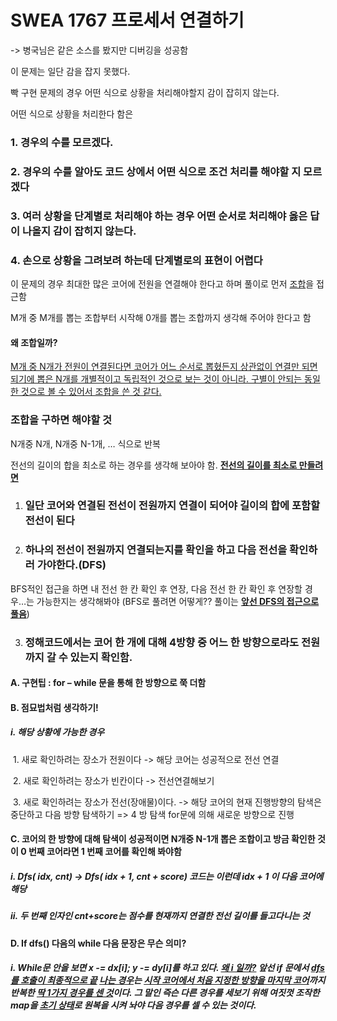 # SWEA 1767 프로세서 연결하기 

-> 병국님은 같은 소스를 봤지만 디버깅을 성공함

이 문제는 일단 감을 잡지 못했다.

빡 구현 문제의 경우 어떤 식으로 상황을 처리해야할지 감이 잡히지 않는다.

어떤 식으로 상황을 처리한다 함은

### 1.   경우의 수를 모르겠다.

### 2.   경우의 수를 알아도 코드 상에서 어떤 식으로 조건 처리를 해야할 지 모르겠다

### 3.   여러 상황을 단계별로 처리해야 하는 경우 어떤 순서로 처리해야 옳은 답이 나올지 감이 잡히지 않는다.

### 4.   손으로 상황을 그려보려 하는데 단계별로의 표현이 어렵다

 

이 문제의 경우 최대한 많은 코어에 전원을 연결해야 한다고 하며 풀이로 먼저 <u>조합</u>을 접근함

 M개 중 M개를 뽑는 조합부터 시작해 0개를 뽑는 조합까지 생각해 주어야 한다고 함

#### **왜 조합일까?**

<u>M개 중 N개가 전원이 연결된다면 코어가 어느 순서로 뽑혔든지 상관없이 연결만 되면 되기에 뽑은 N개를 개별적이고 독립적인 것으로 보는 것이 아니라. 구별이 안되는 동일한 것으로 볼 수 있어서 조합을 쓴 것 같다.</u>

### 조합을 구하면 해야할 것

N개중 N개, N개중 N-1개, … 식으로 반복

 

전선의 길이의 합을 최소로 하는 경우를 생각해 보아야 함. <u>**전선의 길이를 최소로 만들려면**</u>

1. ### 일단 코어와 연결된 전선이 전원까지 연결이 되어야 길이의 합에 포함할 전선이 된다

2. ### 하나의 전선이 전원까지 연결되는지를 확인을 하고 다음 전선을 확인하러 가야한다.(DFS)

BFS적인 접근을 하면 내 전선 한 칸 확인 후 연장, 다음 전선 한 칸 확인 후 연장할 경우…는 가능한지는 생각해봐야 (BFS로 풀려면 어떻게?? 풀이는 **<u>앞선 DFS의 접근으로 풀음</u>**)

 

3. ### 정해코드에서는 코어 한 개에 대해 4방향 중 어느 한 방향으로라도 전원까지 갈 수 있는지 확인함. 

#### 		A.   구현팁 : for – while 문을 통해 한 방향으로 쭉 더함

#### 		B.   점묘법처럼 생각하기!

#####               i.     해당 상황에 가능한 경우

​					1.   새로 확인하려는 장소가 전원이다 -> 해당 코어는 성공적으로 전선 연결

​					2.   새로 확인하려는 장소가 빈칸이다 -> 전선연결해보기

​					3.   새로 확인하려는 장소가 전선(장애물)이다. -> 해당 코어의 현재 진행방향의 탐색은 중단하고 다음 방향 탐색하기 => 4							방 탐색 for문에 의해 새로운 방향으로 진행

#### 		C.   코어의 한 방향에 대해 탐색이 성공적이면 N개중 N-1개 뽑은 조합이고 방금 확인한 것이 0 번째 코어라면 1				번째 코어를 확인해 봐야함

#####               i.     Dfs( idx, cnt) -> Dfs( idx + 1, cnt + score) 코드는 이런데 idx + 1 이 다음 코어에 해당

#####               ii.     두 번째 인자인 cnt+score는 점수를 현재까지 연결한 전선 길이를 들고다니는 것

#### 		D.   If dfs() 다음의 while 다음 문장은 무슨 의미?

#####               i.     While문 안을 보면 x -= dx[i]; y -= dy[i]를 하고 있다. <u>왜 i 일까?</u> 앞선 if 문에서 <u>dfs를 호출이 최종적으로 끝</u>					<u>나는 경우</u>는 <u>시작 코어에서 처음 지정한 방향을 마지막 코어</u>까지 반복한 <u>딱 1가지 경우를 센 것</u>이다. 그 말인 즉슨 다른 					경우를 세보기 위해 여짓껏 조작한 map을 <u>초기 상태</u>로 원복을 시켜 놔야 다음 경우를 셀 수 있는 것이다.


